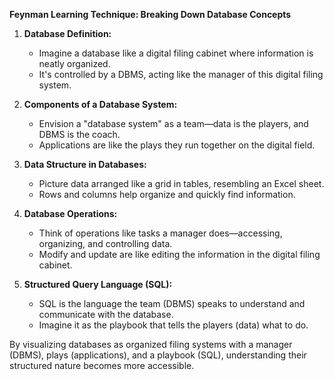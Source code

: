 **Feynman Learning Technique: Breaking Down Database Concepts**

1. **Database Definition:**
   - Imagine a database like a digital filing cabinet where information is neatly organized.
   - It's controlled by a DBMS, acting like the manager of this digital filing system.

2. **Components of a Database System:**
   - Envision a "database system" as a team—data is the players, and DBMS is the coach.
   - Applications are like the plays they run together on the digital field.

3. **Data Structure in Databases:**
   - Picture data arranged like a grid in tables, resembling an Excel sheet.
   - Rows and columns help organize and quickly find information.

4. **Database Operations:**
   - Think of operations like tasks a manager does—accessing, organizing, and controlling data.
   - Modify and update are like editing the information in the digital filing cabinet.

5. **Structured Query Language (SQL):**
   - SQL is the language the team (DBMS) speaks to understand and communicate with the database.
   - Imagine it as the playbook that tells the players (data) what to do.

By visualizing databases as organized filing systems with a manager (DBMS), plays (applications), and a playbook (SQL), understanding their structured nature becomes more accessible.